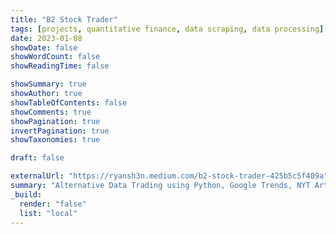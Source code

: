```yaml
---
title: "B2 Stock Trader"
tags: [projects, quantitative finance, data scraping, data processing]
date: 2023-01-08
showDate: false
showWordCount: false
showReadingTime: false

showSummary: true
showAuthor: true
showTableOfContents: false
showComments: true
showPagination: true
invertPagination: true
showTaxonomies: true

draft: false

externalUrl: "https://ryansh3n.medium.com/b2-stock-trader-425b5c5f409a"
summary: "Alternative Data Trading using Python, Google Trends, NYT Articles, and Cohere (Co-authored by co-creator Ryan Shen)"
_build:
  render: "false"
  list: "local"
---
```

